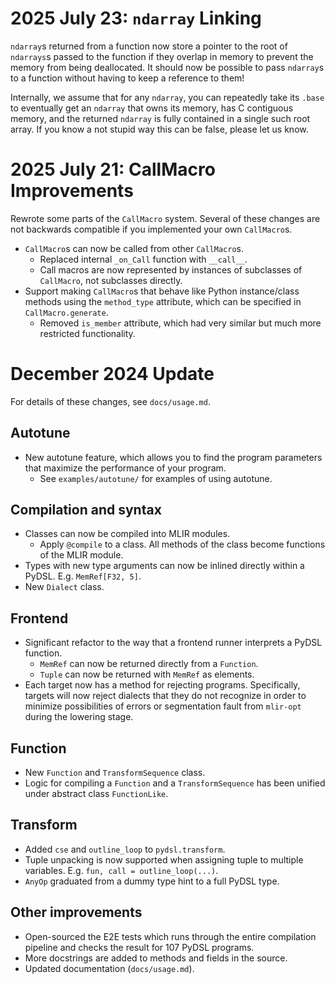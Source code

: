 # 2025 July 23: `ndarray` Linking

`ndarray`s returned from a function now store a pointer to the root of
`ndarrays`s passed to the function if they overlap in memory to prevent the
memory from being deallocated.
It should now be possible to pass `ndarray`s to a function without having to
keep a reference to them!

Internally, we assume that for any `ndarray`, you can repeatedly take its
`.base` to eventually get an `ndarray` that owns its memory, has C contiguous
memory, and the returned `ndarray` is fully contained in a single such root
array.
If you know a not stupid way this can be false, please let us know.

# 2025 July 21: CallMacro Improvements

Rewrote some parts of the `CallMacro` system.
Several of these changes are not backwards compatible if you implemented your
own `CallMacro`s.

- `CallMacro`s can now be called from other `CallMacro`s.
  - Replaced internal `_on_Call` function with `__call__`.
  - Call macros are now represented by instances of subclasses of `CallMacro`,
  not subclasses directly.
- Support making `CallMacro`s that behave like Python instance/class methods
  using the `method_type` attribute, which can be specified in `CallMacro.generate`.
  - Removed `is_member` attribute, which had very similar but much more
  restricted functionality.

# December 2024 Update

For details of these changes, see `docs/usage.md`.

## Autotune
- New autotune feature, which allows you to find the program parameters that maximize the performance of your program.
  - See `examples/autotune/` for examples of using autotune.

## Compilation and syntax
- Classes can now be compiled into MLIR modules.
  - Apply `@compile` to a class. All methods of the class become functions of the MLIR module.
- Types with new type arguments can now be inlined directly within a PyDSL. E.g. `MemRef[F32, 5]`.
- New `Dialect` class.

## Frontend
- Significant refactor to the way that a frontend runner interprets a PyDSL function.
  - `MemRef` can now be returned directly from a `Function`.
  - `Tuple` can now be returned with `MemRef` as elements.
- Each target now has a method for rejecting programs. Specifically, targets will now reject dialects that they do not recognize in order to minimize possibilities of errors or segmentation fault from `mlir-opt` during the lowering stage.

## Function
- New `Function` and `TransformSequence` class.
- Logic for compiling a `Function` and a `TransformSequence` has been unified under abstract class `FunctionLike`.

## Transform
- Added `cse` and `outline_loop` to `pydsl.transform`.
- Tuple unpacking is now supported when assigning tuple to multiple variables. E.g. `fun, call = outline_loop(...)`.
- `AnyOp` graduated from a dummy type hint to a full PyDSL type.

## Other improvements
- Open-sourced the E2E tests which runs through the entire compilation pipeline and checks the result for 107 PyDSL programs.
- More docstrings are added to methods and fields in the source.
- Updated documentation (`docs/usage.md`).
